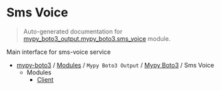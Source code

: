 # Sms Voice

> Auto-generated documentation for [mypy_boto3_output.mypy_boto3.sms_voice](https://github.com/vemel/mypy_boto3/blob/master/mypy_boto3_output/mypy_boto3/sms_voice/__init__.py) module.

Main interface for sms-voice service

- [mypy-boto3](../../../README.md#mypy_boto3) / [Modules](../../../MODULES.md#mypy-boto3-modules) / `Mypy Boto3 Output` / [Mypy Boto3](../index.md#mypy-boto3) / Sms Voice
    - Modules
        - [Client](client.md#client)
